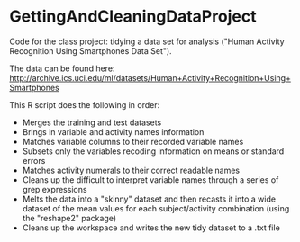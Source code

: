 GettingAndCleaningDataProject
=============================

Code for the class project: tidying a data set for analysis ("Human Activity Recognition Using Smartphones Data Set").

The data can be found here: http://archive.ics.uci.edu/ml/datasets/Human+Activity+Recognition+Using+Smartphones

This R script does the following in order:
- Merges the training and test datasets
- Brings in variable and activity names information
- Matches variable columns to their recorded variable names
- Subsets only the variables recoding information on means or standard errors
- Matches activity numerals to their correct readable names
- Cleans up the difficult to interpret variable names through a series of grep expressions
- Melts the data into a "skinny" dataset and then recasts it into a wide dataset of the mean values for each subject/activity combination (using the "reshape2" package)
- Cleans up the workspace and writes the new tidy dataset to a .txt file
